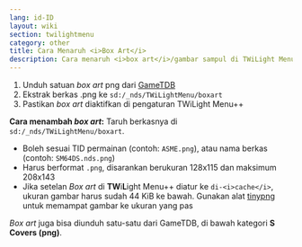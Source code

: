 ```yaml
---
lang: id-ID
layout: wiki
section: twilightmenu
category: other
title: Cara Menaruh <i>Box Art</i>
description: Cara menaruh <i>box art</i>/gambar sampul di TWiLight Menu++
---
```


1. Unduh satuan *box art* png dari [GameTDB](https://www.gametdb.com/DS/Downloads#cover_packs)
1. Ekstrak berkas .png ke `sd:/_nds/TWiLightMenu/boxart`
1. Pastikan *box art* diaktifkan di pengaturan TWiLight Menu++

**Cara menambah *box art*:** Taruh berkasnya di `sd:/_nds/TWiLightMenu/boxart`.
- Boleh sesuai TID permainan (contoh: `ASME.png`), atau nama berkas (contoh: `SM64DS.nds.png`)
- Harus berformat `.png`, disarankan berukuran 128x115 dan maksimum 208x143
- Jika setelan *Box art* di **TW**i**L**ight Menu++ diatur ke `di-<i>cache</i>`, ukuran gambar harus sudah 44 KiB ke bawah. Gunakan alat [tinypng](https://tinypng.com/) untuk memampat gambar ke ukuran yang pas

*Box art* juga bisa diunduh satu-satu dari GameTDB, di bawah kategori **S Covers (png)**.
